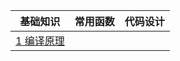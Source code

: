 |  基础知识  | 常用函数 | 代码设计 |
| -------- | -------- | -------- |
| [1 编译原理](cpp/基础知识/01编译原理/01编译原理.md) |          |          |

